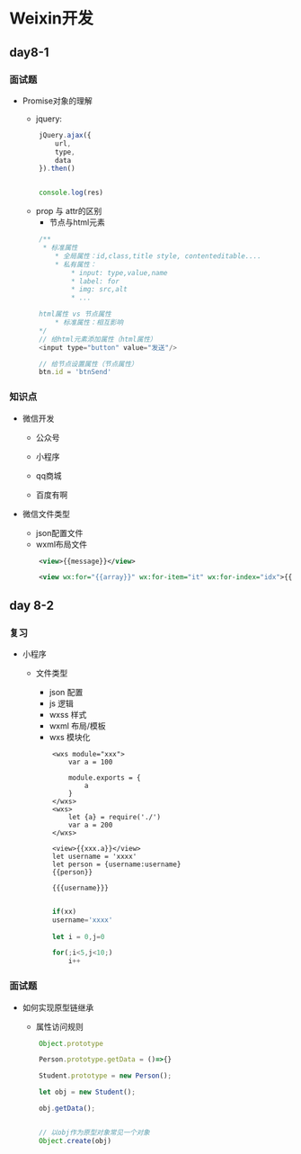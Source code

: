 # Weixin开发

## day8-1

### 面试题
* Promise对象的理解
    * jquery:
    ```js
        jQuery.ajax({
            url,
            type,
            data
        }).then()


        console.log(res)


    ```
    * prop 与 attr的区别
        * 节点与html元素

    ```js
        /**
         * 标准属性
            * 全局属性：id,class,title style, contenteditable....
            * 私有属性：
                * input: type,value,name
                * label: for
                * img: src,alt
                * ...

        html属性 vs 节点属性
            * 标准属性：相互影响
        */
        // 给html元素添加属性（html属性）
        <input type="button" value="发送"/>

        // 给节点设置属性（节点属性）
        btn.id = 'btnSend'
    ```
    


### 知识点
* 微信开发
    * 公众号
    * 小程序

    * qq商城
    * 百度有啊

* 微信文件类型
    * json配置文件
    * wxml布局文件
    ```xml
        <view>{{message}}</view>

        <view wx:for="{{array}}" wx:for-item="it" wx:for-index="idx">{{item}} - {{index}}</view>
    ```

## day 8-2

### 复习
* 小程序
    * 文件类型
        * json  配置
        * js    逻辑
        * wxss  样式
        * wxml  布局/模板
        * wxs   模块化
        ```
            <wxs module="xxx">
                var a = 100

                module.exports = {
                    a
                }
            </wxs>
            <wxs>
                let {a} = require('./')
                var a = 200
            </wxs>

            <view>{{xxx.a}}</view>
            let username = 'xxxx'
            let person = {username:username}
            {{person}}

            {{{username}}}
        ```

        ```js

            if(xx) 
            username='xxxx'
            
            let i = 0,j=0

            for(;i<5,j<10;)
                i++

        ```

### 面试题
* 如何实现原型链继承
    * 属性访问规则

    ```js
        Object.prototype

        Person.prototype.getData = ()=>{}

        Student.prototype = new Person();

        let obj = new Student();

        obj.getData();


        // 以obj作为原型对象常见一个对象
        Object.create(obj)
    ```

    